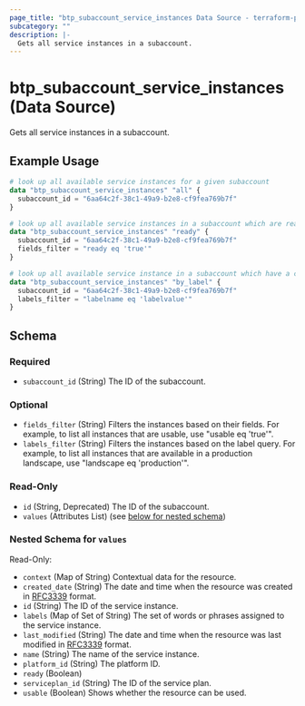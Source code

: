 ```yaml
---
page_title: "btp_subaccount_service_instances Data Source - terraform-provider-btp"
subcategory: ""
description: |-
  Gets all service instances in a subaccount.
---
```


# btp_subaccount_service_instances (Data Source)

Gets all service instances in a subaccount.

## Example Usage

```terraform
# look up all available service instances for a given subaccount
data "btp_subaccount_service_instances" "all" {
  subaccount_id = "6aa64c2f-38c1-49a9-b2e8-cf9fea769b7f"
}

# look up all available service instances in a subaccount which are ready to be used
data "btp_subaccount_service_instances" "ready" {
  subaccount_id = "6aa64c2f-38c1-49a9-b2e8-cf9fea769b7f"
  fields_filter = "ready eq 'true'"
}

# look up all available service instance in a subaccount which have a certain label assigned
data "btp_subaccount_service_instances" "by_label" {
  subaccount_id = "6aa64c2f-38c1-49a9-b2e8-cf9fea769b7f"
  labels_filter = "labelname eq 'labelvalue'"
}
```

<!-- schema generated by tfplugindocs -->
## Schema

### Required

- `subaccount_id` (String) The ID of the subaccount.

### Optional

- `fields_filter` (String) Filters the instances based on their fields. For example, to list all instances that are usable, use "usable eq 'true'".
- `labels_filter` (String) Filters the instances based on the label query.  For example, to list all instances that are available in a production landscape, use "landscape eq 'production'".

### Read-Only

- `id` (String, Deprecated) The ID of the subaccount.
- `values` (Attributes List) (see [below for nested schema](#nestedatt--values))

<a id="nestedatt--values"></a>
### Nested Schema for `values`

Read-Only:

- `context` (Map of String) Contextual data for the resource.
- `created_date` (String) The date and time when the resource was created in [RFC3339](https://www.ietf.org/rfc/rfc3339.txt) format.
- `id` (String) The ID of the service instance.
- `labels` (Map of Set of String) The set of words or phrases assigned to the service instance.
- `last_modified` (String) The date and time when the resource was last modified in [RFC3339](https://www.ietf.org/rfc/rfc3339.txt) format.
- `name` (String) The name of the service instance.
- `platform_id` (String) The platform ID.
- `ready` (Boolean)
- `serviceplan_id` (String) The ID of the service plan.
- `usable` (Boolean) Shows whether the resource can be used.